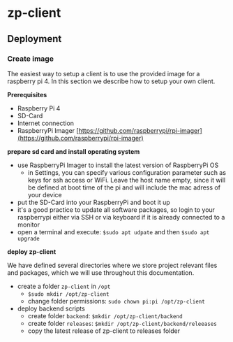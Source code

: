 # zp-client


## Deployment

### Create image

The easiest way to setup a client is to use the provided image for a raspberry pi 4. In this section we describe how to setup your own client.

**Prerequisites**

- Raspberry Pi 4
- SD-Card
- Internet connection
- RaspberryPi Imager [https://github.com/raspberrypi/rpi-imager](https://github.com/raspberrypi/rpi-imager)

**prepare sd card and install operating system**

- use RaspberryPi Imager to install the latest version of RaspberryPi OS
  - in Settings, you can specify various configuration parameter such as keys for ssh access or WiFi. Leave the host name empty, since it will be defined at boot time of the pi and will include the mac adress of your device
- put the SD-Card into your RaspberryPi and boot it up
- it's a good practice to update all software packages, so login to your raspberrypi either via SSH or via keyboard if it is already connected to a monitor
- open a terminal and execute: `$sudo apt udpate` and then `$sudo apt upgrade`

**deploy zp-client**

We have defined several directories where we store project relevant files and packages, which we will use throughout this documentation.

- create a folder `zp-client` in `/opt`
  - `$sudo mkdir /opt/zp-client`
  - change folder permissions: `sudo chown pi:pi /opt/zp-client`
- deploy backend scripts
  - create folder `backend`: `$mkdir /opt/zp-client/backend`
  - create folder `releases`: `$mkdir /opt/zp-client/backend/releeases`
  - copy the latest release of zp-client to releases folder
